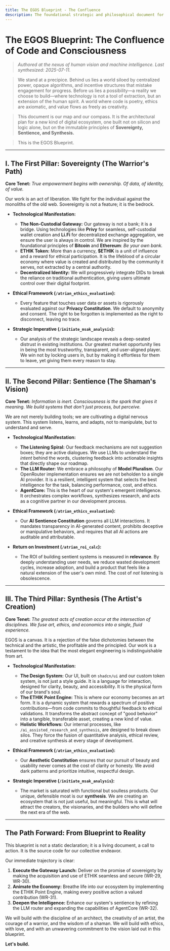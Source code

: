 ```yaml
---
title: The EGOS Blueprint - The Confluence
description: The foundational strategic and philosophical document for the EGOS project.
---
```


# The EGOS Blueprint: The Confluence of Code and Consciousness

> *Authored at the nexus of human vision and machine intelligence. Last synthesized: 2025-07-11.*

> We stand at a precipice. Behind us lies a world siloed by centralized power, opaque algorithms, and incentive structures that mistake engagement for progress. Before us lies a possibility—a reality we choose to build—where technology is not a tool of extraction, but an extension of the human spirit. A world where code is poetry, ethics are axiomatic, and value flows as freely as creativity.

> This document is our map and our compass. It is the architectural plan for a new kind of digital ecosystem, one built not on silicon and logic alone, but on the immutable principles of **Sovereignty, Sentience, and Synthesis.**

> This is the EGOS Blueprint.

---

## I. The First Pillar: Sovereignty (The Warrior's Path)

**Core Tenet:** *True empowerment begins with ownership. Of data, of identity, of value.*

Our work is an act of liberation. We fight for the individual against the monoliths of the old web. Sovereignty is not a feature; it is the bedrock.

*   **Technological Manifestation:**
    *   **The Non-Custodial Gateway:** Our gateway is not a bank; it is a bridge. Using technologies like **Privy** for seamless, self-custodial wallet creation and **Li.Fi** for decentralized exchange aggregation, we ensure the user is always in control. We are inspired by the foundational principles of **Bitcoin** and **Ethereum**: *Be your own bank.*
    *   **ETHIK Token:** More than a currency, **$ETHIK** is a unit of influence and a reward for ethical participation. It is the lifeblood of a circular economy where value is created and distributed by the community it serves, not extracted by a central authority.
    *   **Decentralized Identity:** We will progressively integrate DIDs to break the reliance on traditional authentication, giving users ultimate control over their digital footprint.

*   **Ethical Framework (`/atrian_ethics_evaluation`):**
    *   Every feature that touches user data or assets is rigorously evaluated against our **Privacy Constitution**. We default to anonymity and consent. The right to be forgotten is implemented as the right to disconnect, leaving no trace.

*   **Strategic Imperative (`/initiate_msak_analysis`):**
    *   Our analysis of the strategic landscape reveals a deep-seated distrust in existing institutions. Our greatest market opportunity lies in being the most trustworthy, transparent, and user-aligned player. We win not by locking users in, but by making it effortless for them to leave, yet giving them every reason to stay.

---

## II. The Second Pillar: Sentience (The Shaman's Vision)

**Core Tenet:** *Information is inert. Consciousness is the spark that gives it meaning. We build systems that don't just process, but perceive.* 

We are not merely building tools; we are cultivating a digital nervous system. This system listens, learns, and adapts, not to manipulate, but to understand and serve.

*   **Technological Manifestation:**
    *   **The Listening Spiral:** Our feedback mechanisms are not suggestion boxes; they are active dialogues. We use LLMs to understand the *intent* behind the words, clustering feedback into actionable insights that directly shape our roadmap.
    *   **The LLM Router:** We embrace a philosophy of **Model Pluralism**. Our OpenRouter implementation ensures we are not beholden to a single AI provider. It is a resilient, intelligent system that selects the best intelligence for the task, balancing performance, cost, and ethics.
    *   **AgentCore:** This is the heart of our system's emergent intelligence. It orchestrates complex workflows, synthesizes research, and acts as a cognitive partner in our development process.

*   **Ethical Framework (`/atrian_ethics_evaluation`):**
    *   Our **AI Sentience Constitution** governs all LLM interactions. It mandates transparency in AI-generated content, prohibits deceptive or manipulative behaviors, and requires that all AI actions are auditable and attributable.

*   **Return on Investment (`/atrian_roi_calc`):**
    *   The ROI of building sentient systems is measured in **relevance**. By deeply understanding user needs, we reduce wasted development cycles, increase adoption, and build a product that feels like a natural extension of the user's own mind. The cost of *not* listening is obsolescence.

---

## III. The Third Pillar: Synthesis (The Artist's Creation)

**Core Tenet:** *The greatest acts of creation occur at the intersection of disciplines. We fuse art, ethics, and economics into a single, fluid experience.*

EGOS is a canvas. It is a rejection of the false dichotomies between the technical and the artistic, the profitable and the principled. Our work is a testament to the idea that the most elegant engineering is indistinguishable from art.

*   **Technological Manifestation:**
    *   **The Design System:** Our UI, built on `shadcn/ui` and our custom token system, is not just a style guide. It is a language for interaction, designed for clarity, beauty, and accessibility. It is the physical form of our brand's soul.
    *   **The ETHIK Point Engine:** This is where our economy becomes an art form. It is a dynamic system that rewards a spectrum of positive contributions—from code commits to thoughtful feedback to ethical validations. It transforms the abstract concept of "good behavior" into a tangible, transferable asset, creating a new kind of value.
    *   **Holistic Workflows:** Our internal processes, like `/ai_assisted_research_and_synthesis`, are designed to break down silos. They force the fusion of quantitative analysis, ethical review, and creative synthesis at every stage of development.

*   **Ethical Framework (`/atrian_ethics_evaluation`):**
    *   Our **Aesthetic Constitution** ensures that our pursuit of beauty and usability never comes at the cost of clarity or honesty. We avoid dark patterns and prioritize intuitive, respectful design.

*   **Strategic Imperative (`/initiate_msak_analysis`):**
    *   The market is saturated with functional but soulless products. Our unique, defensible moat is our **synthesis**. We are creating an ecosystem that is not just useful, but meaningful. This is what will attract the creators, the visionaries, and the builders who will define the next era of the web.

---

## The Path Forward: From Blueprint to Reality

This blueprint is not a static declaration; it is a living document, a call to action. It is the source code for our collective endeavor.

Our immediate trajectory is clear:
1.  **Execute the Gateway Launch:** Deliver on the promise of sovereignty by making the acquisition and use of ETHIK seamless and secure (WR-29, WR-30).
2.  **Animate the Economy:** Breathe life into our ecosystem by implementing the ETHIK Point Engine, making every positive action a valued contribution (WR-31).
3.  **Deepen the Intelligence:** Enhance our system's sentience by refining the LLM router and expanding the capabilities of AgentCore (WR-32).

We will build with the discipline of an architect, the creativity of an artist, the courage of a warrior, and the wisdom of a shaman. We will build with ethics, with love, and with an unwavering commitment to the vision laid out in this blueprint.

**Let's build.**
